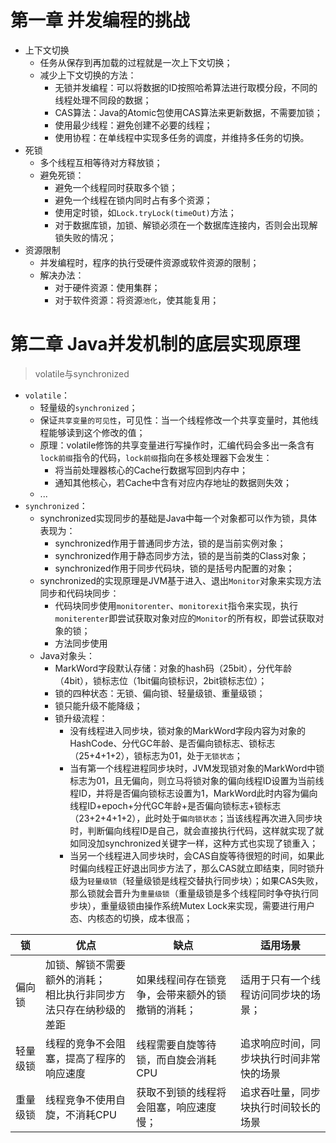 
# 第一章 并发编程的挑战
* 上下文切换
	* 任务从保存到再加载的过程就是一次上下文切换；
	* 减少上下文切换的方法：
		* 无锁并发编程：可以将数据的ID按照哈希算法进行取模分段，不同的线程处理不同段的数据；
		* CAS算法：Java的Atomic包使用CAS算法来更新数据，不需要加锁；
		* 使用最少线程：避免创建不必要的线程；
		* 使用协程：在单线程中实现多任务的调度，并维持多任务的切换。
* 死锁
	* 多个线程互相等待对方释放锁；
	* 避免死锁：
		* 避免一个线程同时获取多个锁；
		* 避免一个线程在锁内同时占有多个资源；
		* 使用定时锁，如`Lock.tryLock(timeOut)`方法；
		* 对于数据库锁，加锁、解锁必须在一个数据库连接内，否则会出现解锁失败的情况；
* 资源限制
	* 并发编程时，程序的执行受硬件资源或软件资源的限制；
	* 解决办法：
		* 对于硬件资源：使用集群；
		* 对于软件资源：将资源`池化`，使其能复用；
# 第二章 Java并发机制的底层实现原理
> volatile与synchronized

* `volatile`：
	* 轻量级的`synchronized`；
	* 保证`共享变量的可见性`，可见性：当一个线程修改一个共享变量时，其他线程能够读到这个修改的值；
	* 原理：volatile修饰的共享变量进行写操作时，汇编代码会多出一条含有`lock前缀`指令的代码，`lock前缀`指向在多核处理器下会发生：
		* 将当前处理器核心的Cache行数据写回到内存中；
		* 通知其他核心，若Cache中含有对应内存地址的数据则失效；
	* ...
* `synchronized`：
	* synchronized实现同步的基础是Java中每一个对象都可以作为锁，具体表现为：
		* synchronized作用于普通同步方法，锁的是当前实例对象；
		* synchronized作用于静态同步方法，锁的是当前类的Class对象；
		* synchronized作用于同步代码块，锁的是括号内配置的对象；
	* synchronized的实现原理是JVM基于进入、退出`Monitor`对象来实现方法同步和代码块同步：
		* 代码块同步使用`monitorenter`、`monitorexit`指令来实现，执行`moniterenter`即尝试获取对象对应的`Monitor`的所有权，即尝试获取对象的锁；
		* 方法同步使用
	* Java对象头：
		* MarkWord字段默认存储：对象的hash码（25bit），分代年龄（4bit），锁标志位（1bit偏向锁标识，2bit锁标志位）；
		* 锁的四种状态：无锁、偏向锁、轻量级锁、重量级锁；
		* 锁只能升级不能降级；
		* 锁升级流程：
			* 没有线程进入同步块，锁对象的MarkWord字段内容为对象的HashCode、分代GC年龄、是否偏向锁标志、锁标志（25+4+1+2），锁标志为01，处于`无锁状态`；
			* 当有第一个线程进程同步块时，JVM发现锁对象的MarkWord中锁标志为01，且无偏向，则立马将锁对象的偏向线程ID设置为当前线程ID，并将是否偏向锁标志设置为1，MarkWord此时内容为偏向线程ID+epoch+分代GC年龄+是否偏向锁标志+锁标志（23+2+4+1+2），此时处于`偏向锁状态`；当该线程再次进入同步块时，判断偏向线程ID是自己，就会直接执行代码，这样就实现了就如同没加synchronized关键字一样，这种方式也实现了锁重入；
			* 当另一个线程进入同步块时，会CAS自旋等待很短的时间，如果此时偏向线程正好退出同步方法了，那么CAS就立即结束，同时锁升级为`轻量级锁`（轻量级锁是线程交替执行同步块）；如果CAS失败，那么锁就会晋升为`重量级锁`（重量级锁是多个线程同时争夺执行同步块），重量级锁由操作系统Mutex Lock来实现，需要进行用户态、内核态的切换，成本很高；

| 锁    | 优点                                   | 缺点                       | 适用场景                 |
| ---- | ------------------------------------ | ------------------------ | -------------------- |
| 偏向锁  | 加锁、解锁不需要额外的消耗；<br>相比执行非同步方法只存在纳秒级的差距 | 如果线程间存在锁竞争，会带来额外的锁撤销的消耗； | 适用于只有一个线程访问同步块的场景；   |
| 轻量级锁 | 线程的竞争不会阻塞，提高了程序的响应速度                 | 线程需要自旋等待锁，而自旋会消耗CPU      | 追求响应时间，同步块执行时间非常快的场景 |
| 重量级锁 | 线程竞争不使用自旋，不消耗CPU                     | 获取不到锁的线程将会阻塞，响应速度慢；      | 追求吞吐量，同步块执行时间较长的场景   |
